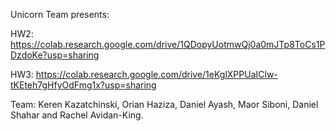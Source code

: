 Unicorn Team presents:

HW2:
https://colab.research.google.com/drive/1QDopyUotmwQj0a0mJTp8ToCs1PDzdoKe?usp=sharing

HW3:
https://colab.research.google.com/drive/1eKglXPPUaIClw-tKEteh7gHfyOdFmg1x?usp=sharing

Team: Keren Kazatchinski, Orian Haziza, Daniel Ayash, Maor Siboni, Daniel Shahar and Rachel Avidan-King.
